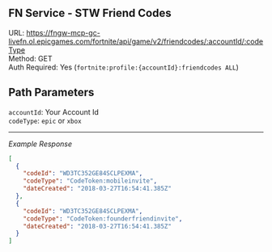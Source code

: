 ## FN Service - STW Friend Codes

URL: https://fngw-mcp-gc-livefn.ol.epicgames.com/fortnite/api/game/v2/friendcodes/:accountId/:codeType \
Method: GET \
Auth Required: Yes (`fortnite:profile:{accountId}:friendcodes ALL`)

## Path Parameters

`accountId`: Your Account Id <br/>
`codeType`: `epic` or `xbox`

---

_Example Response_

```json
[
  {
    "codeId": "WD3TC352GE84SCLPEXMA",
    "codeType": "CodeToken:mobileinvite",
    "dateCreated": "2018-03-27T16:54:41.385Z"
  },
  {
    "codeId": "WD3TC352GE84SCLPEXMA",
    "codeType": "CodeToken:founderfriendinvite",
    "dateCreated": "2018-03-27T16:54:41.385Z"
  }
]
```
